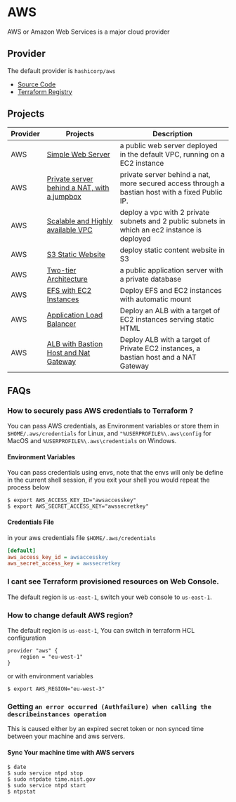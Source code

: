 # AWS

AWS or Amazon Web Services is a major cloud provider

## Provider

The default provider is `hashicorp/aws`

-   [Source Code](https://github.com/hashicorp/terraform-provider-aws)
-   [Terraform Registry](https://registry.terraform.io/providers/hashicorp/aws/latest)

## Projects

| Provider | Projects                                                                                | Description                                                                                     |
| -------- | --------------------------------------------------------------------------------------- | ----------------------------------------------------------------------------------------------- |
| AWS      | [Simple Web Server](./1-web-server/)                                                    | a public web server deployed in the default VPC, running on a EC2 instance                      |
| AWS      | [Private server behind a NAT, with a jumpbox](./2-nated-web-server/)                    | private server behind a nat, more secured access through a bastian host with a fixed Public IP. |
| AWS      | [Scalable and Highly available VPC](./3-scalable-vpc/)                                  | deploy a vpc with 2 private subnets and 2 public subnets in which an ec2 instance is deployed   |
| AWS      | [S3 Static Website](./4-s3-web-site/)                                                   | deploy static content website in S3                                                             |
| AWS      | [Two-tier Architecture](./5-two-tier-arch/)                                             | a public application server with a private database                                             |
| AWS      | [EFS with EC2 Instances](./6-ec2-with-efs/)                                             | Deploy EFS and EC2 instances with automatic mount                                               |
| AWS      | [Application Load Balancer](./7-application-load-balancer/)                             | Deploy an ALB with a target of EC2 instances serving static HTML                                |
| AWS      | [ALB with Bastion Host and Nat Gateway](./8-application-load-balacer-with-bastion-nat/) | Deploy ALB with a target of Private EC2 instances, a bastian host and a NAT Gateway             |

## FAQs

### How to securely pass AWS credentials to Terraform ?

You can pass AWS credentials, as Environment variables or store them in `$HOME/.aws/credentials` for Linux, and `"%USERPROFILE%\.aws\config` for MacOS and `%USERPROFILE%\.aws\credentials` on Windows.

#### Environment Variables

You can pass credentials using envs, note that the envs will only be define in the current shell session, if you exit your shell you would repeat the process below

```shell
$ export AWS_ACCESS_KEY_ID="awsaccesskey"
$ export AWS_SECRET_ACCESS_KEY="awssecretkey"
```

#### Credentials File

in your aws credentials file `$HOME/.aws/credentials`

```ini
[default]
aws_access_key_id = awsaccesskey
aws_secret_access_key = awssecretkey
```

### I cant see Terraform provisioned resources on Web Console.

The default region is `us-east-1`, switch your web console to `us-east-1`.

### How to change default AWS region?

The default region is `us-east-1`, You can switch in terraform HCL configuration

```hcl
provider "aws" {
    region = "eu-west-1"
}
```

or with environment variables

```shell
$ export AWS_REGION="eu-west-3"
```

### Getting `an error occurred (Authfailure) when calling the describeinstances operation`

This is caused either by an expired secret token or non synced time between your machine and aws servers.

#### Sync Your machine time with AWS servers

```shell
$ date
$ sudo service ntpd stop
$ sudo ntpdate time.nist.gov
$ sudo service ntpd start
$ ntpstat
```
